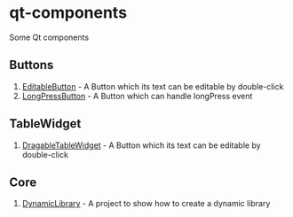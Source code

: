 # qt-components
Some Qt components


## Buttons
1. [EditableButton](components/Buttons/EditableButton) - A Button which its text can be editable by double-click
2. [LongPressButton](components/Buttons/LongPressButton) - A Button which can handle longPress event


## TableWidget
1. [DragableTableWidget](components/TableWidget/DragableTableWidget) - A Button which its text can be editable by double-click

## Core
1. [DynamicLibrary](dynamic_libraries/FooAPI) - A project to show how to create a dynamic library